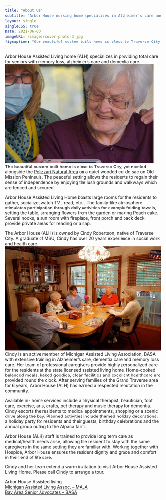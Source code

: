 ```yaml
---
title: "About Us"
subtitle: "Arbor House nursing home specializes in Alzheimer's care and Dementia care in Traverse City, Michigan."
layout: single
singleCSS: true
Date: 2021-06-03
imageURL: /images/cover-photo-3.jpg
figcaption: "Our beautiful custom built home is close to Traverse City, yet nestled alongside the Pelizzari Natural Area on a quiet wooded cul de sac on Old Mission Peninsula."
---
```

Arbor House Assisted Living home (ALH) specializes in providing total care for seniors with memory loss, alzheimer’s care and dementia care.  ![Skilled Licensed Nurses](images/assisted-living-1x.jpg#img-floatRight "Our skilled nurses interact with our guests every day") The beautiful custom built home is close to Traverse City, yet nestled alongside the [Pelizzari Natural Area](https://www.gtrlc.org) on a quiet wooded cul de sac on Old Mission Peninsula. The peaceful setting allows the residents to regain their sense of independence by enjoying the lush grounds and walkways which are fenced and secured.

Arbor House Assisted Living Home boasts large rooms for the residents to gather, socialize, watch TV , read, etc. . The family-like atmosphere stimulates participation through daily activities for example folding towels, setting the table, arranging flowers from the garden or making Peach cake. Several nooks, a sun room with fireplace, front porch and back deck provide private areas for reading or a nap.

The Arbor House (ALH) is owned by Cindy Robertson, native of Traverse City. A graduate of MSU, Cindy has over 20 years experience in social work and health care.  ![Our Community Together](images/cover-photo-1.jpg#img-floatLeft "Our community has plenty of time to interact with each other")  Cindy is an active member of Michigan Assisted Living Association, BASA with extensive training in Alzheimer’s care, dementia care and memory loss care. Her team of professional caregivers provide highly personalized care for the residents at the state licensed assisted living home. Home-cooked balanced meals, baked goodies, clean facilities and excellent healthcare are provided round the clock. After serving families of the Grand Traverse area for 6 years, Arbor House (ALH) has earned a respected reputation in the community.

Available in- home services include a physical therapist, beautician, foot care, exercise, arts, crafts, pet therapy and music therapy for dementia. Cindy escorts the residents to medical appointments, shopping or a scenic drive along the bay. Planned activities include themed holiday decorations, a holiday party for residents and their guests, birthday celebrations and the annual group outing to the Alpaca farm.

Arbor House (ALH) staff is trained to provide long term care as medical/health needs arise, allowing the resident to stay with the same caregivers in the same setting they are familiar with. Working together with Hospice, Arbor House ensures the resident dignity and grace and comfort in their end of life care.

Cindy and her team extend a warm invitation to visit Arbor House Assisted Living Home. Please call Cindy to arrange a tour.

Arbor House Assisted living  
[Michigan Assisted Living Assoc. – MALA](https://www.miassistedliving.org)    
[Bay Area Senior Advocates – BASA](http://basatc.org/business-directory/arbor-house-asstd-living/)

